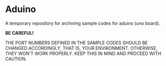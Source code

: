 # Aduino
A temporary repository for archiving sample codes for aduino (uno board).

**BE CAREFUL!**

THE PORT NUMBERS DEFINED IN THE SAMPLE CODES SHOULD BE CHANGED ACCORDINGLY, THAT IS, YOUR ENVIRONMENT. 
OTHERWISE, THEY WON'T WORK PROPERLY.
KEEP THIS IN MIND AND PROCEED WITH CAUTION. 
